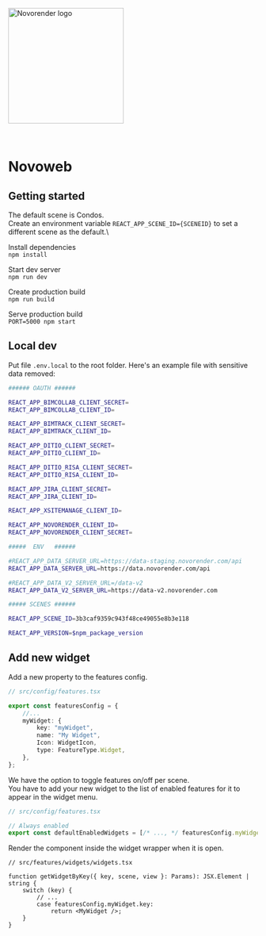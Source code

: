 <a href="https://novorender.com/" target="_blank" rel="noopener noreferrer"><img width="233px" src="https://novorender.com/wp-content/uploads/2021/06/novorender_logo_RGB_2021.png" alt="Novorender logo"></a>

<br />
 
# Novoweb

## Getting started

The default scene is Condos.\
Create an environment variable `REACT_APP_SCENE_ID={SCENEID}` to set a different scene as the default.\

Install dependencies  
`npm install`

Start dev server  
`npm run dev`

Create production build  
`npm run build`

Serve production build  
`PORT=5000 npm start`

## Local dev

Put file `.env.local` to the root folder. Here's an example file with sensitive data removed:

```sh
###### OAUTH ######

REACT_APP_BIMCOLLAB_CLIENT_SECRET=
REACT_APP_BIMCOLLAB_CLIENT_ID=

REACT_APP_BIMTRACK_CLIENT_SECRET=
REACT_APP_BIMTRACK_CLIENT_ID=

REACT_APP_DITIO_CLIENT_SECRET=
REACT_APP_DITIO_CLIENT_ID=

REACT_APP_DITIO_RISA_CLIENT_SECRET=
REACT_APP_DITIO_RISA_CLIENT_ID=

REACT_APP_JIRA_CLIENT_SECRET=
REACT_APP_JIRA_CLIENT_ID=

REACT_APP_XSITEMANAGE_CLIENT_ID=

REACT_APP_NOVORENDER_CLIENT_ID=
REACT_APP_NOVORENDER_CLIENT_SECRET=

#####  ENV   ######

#REACT_APP_DATA_SERVER_URL=https://data-staging.novorender.com/api
REACT_APP_DATA_SERVER_URL=https://data.novorender.com/api

#REACT_APP_DATA_V2_SERVER_URL=/data-v2
REACT_APP_DATA_V2_SERVER_URL=https://data-v2.novorender.com

##### SCENES ######

REACT_APP_SCENE_ID=3b3caf9359c943f48ce49055e8b3e118

REACT_APP_VERSION=$npm_package_version
```

## Add new widget

Add a new property to the features config.

```ts
// src/config/features.tsx

export const featuresConfig = {
    //...
    myWidget: {
        key: "myWidget",
        name: "My Widget",
        Icon: WidgetIcon,
        type: FeatureType.Widget,
    },
};
```

We have the option to toggle features on/off per scene.\
You have to add your new widget to the list of enabled features for it to appear in the widget menu.

```ts
// src/config/features.tsx

// Always enabled
export const defaultEnabledWidgets = [/* ..., */ featuresConfig.myWidget.key] as WidgetKey[];
```

Render the component inside the widget wrapper when it is open.

```tsx
// src/features/widgets/widgets.tsx

function getWidgetByKey({ key, scene, view }: Params): JSX.Element | string {
    switch (key) {
        // ...
        case featuresConfig.myWidget.key:
            return <MyWidget />;
    }
}
```
